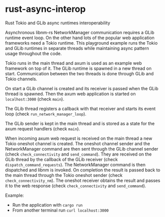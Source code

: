 # rust-async-interop
Rust Tokio and GLib async runtimes interoperability

Asynchronous libnm-rs NetworkManager communication requires a GLib runtime event loop. On the other hand lots of the popular web application frameworks need a Tokio runtime. This playground example runs the Tokio and GLib runtimes in separate threads while maintaining async pattern usage throughout the code.

Tokio runs in the main thread and axum is used as an example web framework on top of it. The GLib runtime is spawned in a new thread on start. Communication between the two threads is done through GLib and Tokio channels.

On start a GLib channel is created and its receiver is passed when the GLib thread is spawned. Then the axum web application is started on `localhost:3000` (check `main`).

The GLib thread registers a callback with that receiver and starts its event loop (check `run_network_manager_loop`).

The GLib sender is kept in the main thread and is stored as a state for the axum request handlers (check `main`).

When incoming axum web request is received on the main thread a new Tokio oneshot channel is created. The oneshot channel sender and the NetworkManager command are then sent through the GLib channel sender (check `check_connectivity` and `send_command`). They are received on the GLib thread by the callback of the GLib receiver (check `dispatch_command_requests`). The NetworkManager command is then dispatched and libnm is invoked. On completion the result is passed back to the main thread through the Tokio oneshot sender (check `check_connectivity_nm`). The oneshot receiver obtains the result and passes it to the web response (check `check_connectivity` and `send_command`).

Example:
 * Run the application with `cargo run`
 * From another terminal run `curl localhost:3000`
